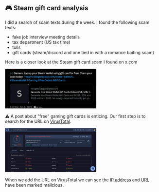 ## 🎮 Steam gift card analysis

I did a search of scam texts during the week. I found the following scam texts:
- fake job interview meeting details
- tax department (US tax time)
- tolls
- gift cards (steam/discord and one tied in with a romance baiting scam)

Here is a closer look at the Steam gift card scam I found on x.com

<img
src="https://github.com/thequietlife/phishing-analysis/blob/65614cd1aafeb8d81cb2539d233e3cbf81899050/images/steam%20gift%20card.png"
alt="post found on x/twitter about free gift cards" width="300"/>

⚠️ A post about "free" gaming gift cards is enticing. 
Our first step is to search for the URL on [VirusTotal](https://www.virustotal.com/gui/home/upload).

<img
src="https://github.com/thequietlife/phishing-analysis/blob/a0fefdc829816250a0092d0d2f997074d9183dde/images/freegiftcard_VirusTotal.png"
alt="VirusTotal screenshot for freegiftcodegenerator[.]com" width="300"/>

When we add the URL on VirusTotal we can see the [IP address](https://www.virustotal.com/gui/ip-address/119.18.49.15/details) 
and [URL](https://www.virustotal.com/gui/url/967a9ba159499f8a5821c0665a8b3bb0a0621e7bb7ba65b825e7792a6bf2cff9) have been marked malicious. 


